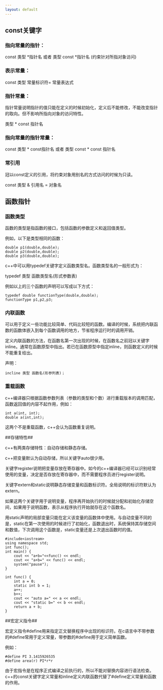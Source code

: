```yaml
---
layout: default
---
```


## const关键字 #

### 指向常量的指针： ###

const 类型 *指针名  或者 类型 const *指针名      (约束针对所指对象访问)

### 表示常量： ##

const 类型 常量标识符= 常量表达式

### 指针常量： ##

指针常量说明指针的值只能在定义的时候初始化，定义后不能修改，不能改变指针的取向。但不影响所指向对象的访问特性。

类型 * const 指针名

### 指向常量的指针常量： ##

const 类型 * const指针名 或者 类型 const * const 指针名

### 常引用 ##

冠以const定义的引用，将约束对象用别名的方式访问的时候为只读。

const 类型 & 引用名 = 对象名

## 函数指针 ##

### 函数类型 ##

函数的类型是指函数的接口，包括函数的参数定义和返回值类型。

例如，以下是类型相同的函数：

	double p1(double,double);
	double p2(double,double);
	double p3(double,double);

c++中可以用typedef关键字定义函数类型名。函数类型名的一般形式为：

typedef 类型 函数类型名(形式参数表)

例如以上的三个函数的声明可以写成以下方式：

	typedef double functionType(double,double);
	functionType p1,p2,p3;


### 内联函数 ##

可以用于定义一些功能比较简单、代码比较短的函数。编译的时候，系统把内联函数的函数体嵌入到每个函数调用的地方，节省程序运行时的调用开销。

定义内联函数的方法，在函数名第一次出现的时候，在函数名之前冠以关键字inline。通常在函数原型中指出。若已在函数原型中指定inline，则函数定义的时候不能重复给出。

声明：

	incline 类型 函数名(形参列表)；

### 重载函数 ##

c++编译器只根据函数参数列表（参数的类型和个数）进行重载版本的调用匹配，函数返回值的内容不起作用，例如：

	int a(int, int);
	double a(int,int);

这两个不是重载函数，c++会认为函数重复说明。

##存储特性##

c++有两类存储特性：自动存储和静态存储。

c++把变量默认为自动存储，所以关键字auto很少用。

关键字register说明把变量存放在寄存器中。如今的c++编译器已经可以识别经常使用的变量，决定是否存放在寄存器中，而不需要程序员进行register说明。

关键字extern和static说明静态存储变量和函数标识符。全局说明的标识符默认为extern。

如果这两个关键字用于说明变量，程序再开始执行的时候就分配和初始化存储空间，如果用于说明函数，表示从程序执行开始就存在这个函数名。

用static声明的局部变量只能在定义该变量的函数体中使用。与自动变量不同的是，static在第一次使用的时候进行了初始化，函数退出时，系统保持其存储空间和数值，下次调用这个函数是，static变量还是上次退出函数时的值。

	#include<iostream>
	using namespace std;
	int func();
	int main() {
		cout << "a+b="<<func() << endl;
		cout << "a+b=" << func() << endl;
		system("pause");
	}

	int func() {
		int a = 0;
		static int b = 1;
		a++;
		b++;
		cout << "auto a=" << a << endl;
		cout << "static b=" << b << endl;
		return a + b;
	}

##宏定义指令##

宏定义指令#define用来指定正文替换程序中出现的标识符。在c语言中不带参数的#define常用于定义常量，带参数的#define用于定义简单函数。

例如：

	#define PI 3.1415926535
	#define area(r) PI*r*r

由于宏指令是在程序正式编译之前执行的，所以不能对替换内容进行语法检查。c++的const关键字定义常量和inline定义内联函数代替了#define定义常量和函数的作用。
